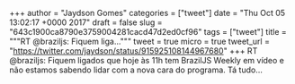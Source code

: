 
+++
author = "Jaydson Gomes"
categories = ["tweet"]
date = "Thu Oct 05 13:02:17 +0000 2017"
draft = false
slug = "643c1900ca8790e3759004281cacd47d2ed0cf96"
tags = ["tweet"]
title = """RT @braziljs: Fiquem liga..."""
tweet = true
micro = true
tweet_url = "https://twitter.com/jaydson/status/915925108144967680"
+++
RT @braziljs: Fiquem ligados que hoje às 11h tem BrazilJS Weekly em vídeo e não estamos sabendo lidar com a nova cara do programa. Tá tudo…
